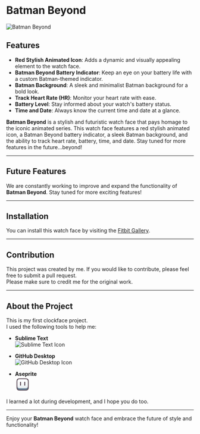 # Batman Beyond 

![Batman Beyond](resources/frame_01.png)

## Features
- **Red Stylish Animated Icon**: Adds a dynamic and visually appealing element to the watch face.
- **Batman Beyond Battery Indicator**: Keep an eye on your battery life with a custom Batman-themed indicator.
- **Batman Background**: A sleek and minimalist Batman background for a bold look.
- **Track Heart Rate (HR)**: Monitor your heart rate with ease.
- **Battery Level**: Stay informed about your watch's battery status.
- **Time and Date**: Always know the current time and date at a glance.

**Batman Beyond** is a stylish and futuristic watch face that pays homage to the iconic animated series. This watch face features a red stylish animated icon, a Batman Beyond battery indicator, a sleek Batman background, and the ability to track heart rate, battery, time, and date. Stay tuned for more features in the future...beyond!

---

## Future Features
We are constantly working to improve and expand the functionality of **Batman Beyond**. Stay tuned for more exciting features!

---

## Installation
You can install this watch face by visiting the [Fitbit Gallery](https://gallery.fitbit.com/details/d6646e43-c8f3-4f99-a87c-335f0c2dc838).

---

## Contribution
This project was created by me. If you would like to contribute, please feel free to submit a pull request.  
Please make sure to credit me for the original work.

---

## About the Project
This is my first clockface project.  
I used the following tools to help me:

- **Sublime Text**  
  <img src="https://cdn.iconscout.com/icon/free/png-512/free-sublime-text-logo-icon-download-in-svg-png-gif-file-formats--technology-social-media-company-brand-vol-6-pack-logos-icons-3030365.png?f=webp&w=512" alt="Sublime Text Icon" width="40" height="40">

- **GitHub Desktop**  
  <img src="https://desktop.github.com/images/desktop-icon.svg" alt="GitHub Desktop Icon" width="40" height="40">

- **Aseprite**  
  <img src="https://raw.githubusercontent.com/dominickjohn/aseprite-big-sur-icon/main/AsepriteSurIcon.png" alt="Aseprite Icon" width="40" height="40">

I learned a lot during development, and I hope you do too.

---

Enjoy your **Batman Beyond** watch face and embrace the future of style and functionality!